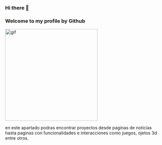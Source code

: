 ### Hi there 👋

<h3>Welcome to my profile by Github</h3>  

<img align="rigth" alt="gif" src="![image](https://user-images.githubusercontent.com/98986790/170529699-b709fc67-04f8-41b1-ac3d-637d888cb5b2.png)" width="300px" height="300px">

<!--![image](https://user-images.githubusercontent.com/98986790/170529699-b709fc67-04f8-41b1-ac3d-637d888cb5b2.png)-->
en este apartado podras encontrar proyectos desde paginas de noticias hasta paginas con funcionalidades e interacciones como juegos, ojetos 3d entre otros.
